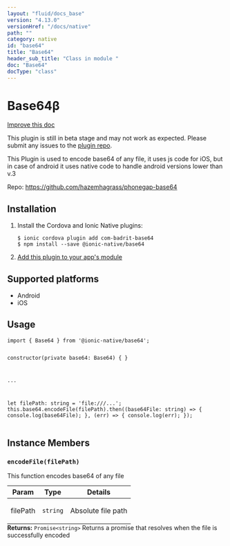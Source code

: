 ```yaml
---
layout: "fluid/docs_base"
version: "4.13.0"
versionHref: "/docs/native"
path: ""
category: native
id: "base64"
title: "Base64"
header_sub_title: "Class in module "
doc: "Base64"
docType: "class"
---
```


<h1 class="api-title">Base64<span class="beta" title="beta">&beta;</span></h1>

<a class="improve-v2-docs" href="http://github.com/ionic-team/ionic-native/edit/master/src/@ionic-native/plugins/base64/index.ts#L1">
  Improve this doc
</a>




<p class="beta-notice">
  This plugin is still in beta stage and may not work as expected. Please
  submit any issues to the <a target="_blank"
  href="https://github.com/hazemhagrass/phonegap-base64/issues">plugin repo</a>.
</p>




<p>This Plugin is used to encode base64 of any file, it uses js code for iOS, but in case of android it uses native code to handle android versions lower than v.3</p>


<p>Repo:
  <a href="https://github.com/hazemhagrass/phonegap-base64">
    https://github.com/hazemhagrass/phonegap-base64
  </a>
</p>


<h2><a class="anchor" name="installation" href="#installation"></a>Installation</h2>
<ol class="installation">
  <li>Install the Cordova and Ionic Native plugins:<br>
    <pre><code class="nohighlight">$ ionic cordova plugin add com-badrit-base64
$ npm install --save @ionic-native/base64
</code></pre>
  </li>
  <li><a href="https://ionicframework.com/docs/native/#Add_Plugins_to_Your_App_Module">Add this plugin to your app's module</a></li>
</ol>



<h2><a class="anchor" name="platforms" href="#platforms"></a>Supported platforms</h2>
<ul>
  <li>Android</li><li>iOS</li>
</ul>






<h2><a class="anchor" name="usage" href="#usage"></a>Usage</h2>
<pre><code class="lang-typescript">import { Base64 } from &#39;@ionic-native/base64&#39;;

constructor(private base64: Base64) { }

...

let filePath: string = &#39;file:///...&#39;;
this.base64.encodeFile(filePath).then((base64File: string) =&gt; {
  console.log(base64File);
}, (err) =&gt; {
  console.log(err);
});
</code></pre>








<h2><a class="anchor" name="instance-members" href="#instance-members"></a>Instance Members</h2>
<h3><a class="anchor" name="encodeFile" href="#encodeFile"></a><code>encodeFile(filePath)</code></h3>


This function encodes base64 of any file
<table class="table param-table" style="margin:0;">
  <thead>
  <tr>
    <th>Param</th>
    <th>Type</th>
    <th>Details</th>
  </tr>
  </thead>
  <tbody>
  <tr>
    <td>
      filePath</td>
    <td>
      <code>string</code>
    </td>
    <td>
      <p>Absolute file path</p>
</td>
  </tr>
  </tbody>
</table>

<div class="return-value" markdown="1">
  <i class="icon ion-arrow-return-left"></i>
  <b>Returns:</b> <code>Promise&lt;string&gt;</code> Returns a promise that resolves when the file is successfully encoded
</div>





